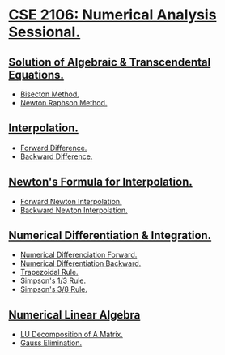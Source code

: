<!-- This content will not appear in the rendered Markdown -->

# [CSE 2106: Numerical Analysis Sessional.](https://github.com/SHUVO-05/CSE-2106_Numerical-Analysis-Sessional)


## [Solution of Algebraic & Transcendental Equations.]()
- [Bisecton Method.](https://github.com/SHUVO-05/CSE-2106_Numerical-Analysis-Sessional/blob/main/Bisection_Method%20(3).cpp)
- [Newton Raphson Method.](https://github.com/SHUVO-05/CSE-2106_Numerical-Analysis-Sessional/blob/main/Test_Newton_Raphson.cpp)






## [Interpolation.]()
- [Forward Difference.](https://github.com/SHUVO-05/CSE-2106_Numerical-Analysis-Sessional/blob/main/Test_Forward_D.cpp)
- [Backward Difference.](https://github.com/SHUVO-05/CSE-2106_Numerical-Analysis-Sessional/blob/main/Test_Backward_D.cpp)


## [Newton's Formula for Interpolation.]()
- [Forward Newton Interpolation.](https://github.com/SHUVO-05/CSE-2106_Numerical-Analysis-Sessional/blob/main/Test_Newton_Interpolation_Forward%20(1).cpp)
- [Backward Newton Interpolation.](https://github.com/SHUVO-05/CSE-2106_Numerical-Analysis-Sessional/blob/main/Test_Newton_Interpolation_Backward.cpp)


## [Numerical Differentiation & Integration.]()
- [Numerical Differenciation Forward.](https://github.com/SHUVO-05/CSE-2106_Numerical-Analysis-Sessional/blob/main/Numerical%20Differentiation%20Forward%20(1).cpp)
- [Numerical Differentiation Backward.](https://github.com/SHUVO-05/CSE-2106_Numerical-Analysis-Sessional/blob/main/Numerical%20Differentiation%20Backward.cpp)
- [Trapezoidal Rule.]()
- [Simpson's 1/3 Rule.]()
- [Simpson's 3/8 Rule.]()




## [Numerical Linear Algebra]()
- [LU Decomposition of A Matrix.](https://github.com/SHUVO-05/CSE-2106_Numerical-Analysis-Sessional/blob/main/Test_LU_Decompsition.cpp)
- [Gauss Elimination.](https://github.com/SHUVO-05/CSE-2106_Numerical-Analysis-Sessional/blob/main/Guass_Elimination.cpp)
